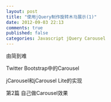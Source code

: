```yaml
---
layout: post
title: "使用jQuery制作旋转木马展示(1)"
date: 2012-09-03 22:13
comments: true
published: false
categories: Javascript jQuery Carousel
---
```


由简到难

Twitter Bootstrap中的Carousel


jCarousel和jCarousel Lite的实现


第2篇 自己做Carousel效果